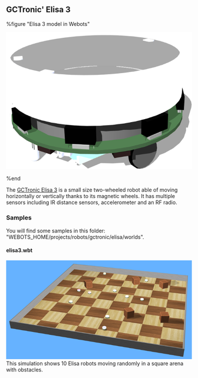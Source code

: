 ## GCTronic' Elisa 3

%figure "Elisa 3 model in Webots"

![model.png](images/robots/elisa3/model.png)

%end

The [GCTronic Elisa 3](http://www.gctronic.com/doc/index.php/Elisa-3) is a small size two-wheeled robot able of moving horizontally or vertically thanks to its magnetic wheels.
It has multiple sensors including IR distance sensors, accelerometer and an RF radio.

### Samples

You will find some samples in this folder: "WEBOTS\_HOME/projects/robots/gctronic/elisa/worlds".

#### elisa3.wbt

![elisa3.wbt.png](images/robots/elisa3/elisa3.wbt.png) This simulation shows 10 Elisa robots moving randomly in a square arena with obstacles.
